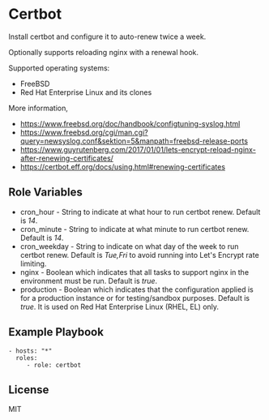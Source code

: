 # Certbot

Install certbot and configure it to auto-renew twice a week.

Optionally supports reloading nginx with a renewal hook.

Supported operating systems:

- FreeBSD
- Red Hat Enterprise Linux and its clones

More information,

- https://www.freebsd.org/doc/handbook/configtuning-syslog.html
- https://www.freebsd.org/cgi/man.cgi?query=newsyslog.conf&sektion=5&manpath=freebsd-release-ports
- https://www.guyrutenberg.com/2017/01/01/lets-encrypt-reload-nginx-after-renewing-certificates/
- https://certbot.eff.org/docs/using.html#renewing-certificates

## Role Variables

- cron_hour - String to indicate at what hour to run certbot renew. Default is
_14_.
- cron_minute - String to indicate at what minute to run certbot renew. Default
is _14_.
- cron_weekday - String to indicate on what day of the week to run certbot
renew. Default is _Tue,Fri_ to avoid running into Let's Encrypt rate limiting.
- nginx - Boolean which indicates that all tasks to support nginx in the
environment must be run. Default is _true_.
- production - Boolean which indicates that the configuration applied is for a
production instance or for testing/sandbox purposes. Default is _true_. It is
used on Red Hat Enterprise Linux (RHEL, EL) only.

## Example Playbook

    - hosts: "*"
      roles:
         - role: certbot

## License

MIT
